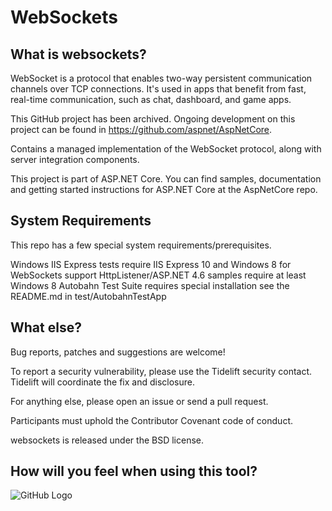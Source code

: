 # WebSockets
## What is websockets?

WebSocket  is a protocol that enables two-way persistent communication channels over TCP connections. It's used in apps that benefit from fast, real-time communication, such as chat, dashboard, and game apps.

This GitHub project has been archived. Ongoing development on this project can be found in https://github.com/aspnet/AspNetCore.

Contains a managed implementation of the WebSocket protocol, along with server integration components.

This project is part of ASP.NET Core. You can find samples, documentation and getting started instructions for ASP.NET Core at the AspNetCore repo.

## System Requirements

This repo has a few special system requirements/prerequisites.

Windows IIS Express tests require IIS Express 10 and Windows 8 for WebSockets support
HttpListener/ASP.NET 4.6 samples require at least Windows 8
Autobahn Test Suite requires special installation see the README.md in test/AutobahnTestApp

## What else?
Bug reports, patches and suggestions are welcome!

To report a security vulnerability, please use the Tidelift security contact. Tidelift will coordinate the fix and disclosure.

For anything else, please open an issue or send a pull request.

Participants must uphold the Contributor Covenant code of conduct.

websockets is released under the BSD license.

## How will you feel when using this tool?

![GitHub Logo](https://media.giphy.com/media/5GoVLqeAOo6PK/giphy.gif)
